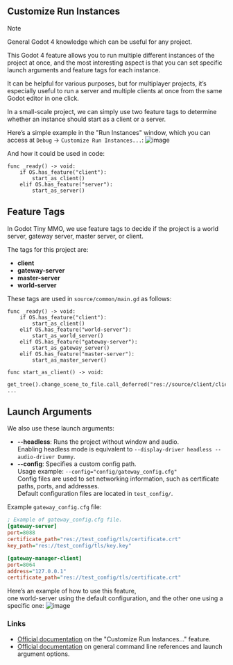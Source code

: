 ## Customize Run Instances

> [!NOTE]
> General Godot 4 knowledge which can be useful for any project.

This Godot 4 feature allows you to run multiple different instances of the project at once, and the most interesting aspect is that you can set specific launch arguments and feature tags for each instance.

It can be helpful for various purposes, but for multiplayer projects, it’s especially useful to run a server and multiple clients at once from the same Godot editor in one click.

In a small-scale project, we can simply use two feature tags to determine whether an instance should start as a client or a server.

Here’s a simple example in the "Run Instances" window, which you can access at `Debug` → `Customize Run Instances...`:
![image](https://github.com/user-attachments/assets/840d26e5-e697-46b7-9877-09180890ce61)

And how it could be used in code:
```gdscript
func _ready() -> void:
	if OS.has_feature("client"):
		start_as_client()
	elif OS.has_feature("server"):
		start_as_server()
```

## Feature Tags
In Godot Tiny MMO, we use feature tags to decide if the project is a world server, gateway server, master server, or client.

The tags for this project are:
- **client**
- **gateway-server**
- **master-server**
- **world-server**

These tags are used in `source/common/main.gd` as follows:
```gdscript
func _ready() -> void:
	if OS.has_feature("client"):
		start_as_client()
	elif OS.has_feature("world-server"):
		start_as_world_server()
	elif OS.has_feature("gateway-server"):
		start_as_gateway_server()
	elif OS.has_feature("master-server"):
		start_as_master_server()

func start_as_client() -> void:
	get_tree().change_scene_to_file.call_deferred("res://source/client/client_main.tscn")
...
```

## Launch Arguments

We also use these launch arguments:
- **--headless**: Runs the project without window and audio.  
  Enabling headless mode is equivalent to `--display-driver headless --audio-driver Dummy`. 
- **--config**: Specifies a custom config path.  
  Usage example: `--config="config/gateway_config.cfg"`  
  Config files are used to set networking information, such as certificate paths, ports, and addresses.  
  Default configuration files are located in `test_config/`.

Example `gateway_config.cfg` file:
```ini
; Example of gateway_config.cfg file.
[gateway-server]
port=8088
certificate_path="res://test_config/tls/certificate.crt"
key_path="res://test_config/tls/key.key"

[gateway-manager-client]
port=8064
address="127.0.0.1"
certificate_path="res://test_config/tls/certificate.crt"
```

Here’s an example of how to use this feature,  
one world-server using the default configuration,
and the other one using a specific one:
![image](https://github.com/user-attachments/assets/44470a18-3322-451f-aaff-011dd3803160)

### Links

- [Official documentation](https://docs.godotengine.org/en/stable/tutorials/scripting/debug/overview_of_debugging_tools.html#customize-run-instances) on the "Customize Run Instances..." feature.  
- [Official documentation](https://docs.godotengine.org/en/stable/tutorials/editor/command_line_tutorial.html#command-line-reference) on general command line references and launch argument options.